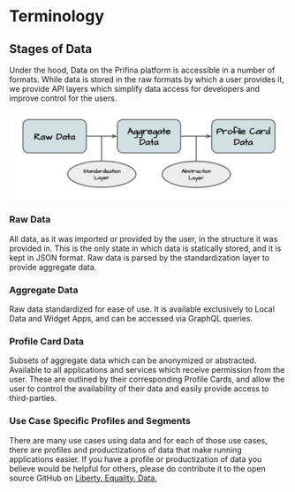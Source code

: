 # Terminology

## Stages of Data
Under the hood, Data on the Prifina platform is accessible in a number of formats.
While data is stored in the raw formats by which a user provides it, we provide API layers
which simplify data access for developers and improve control for the users.

![Stages of data](./datastages.jpg)

### Raw Data
All data, as it was imported or provided by the user, in the structure it was provided in. This is the only state in which data is statically stored, and it is kept in JSON format. Raw data is parsed by the standardization layer to provide aggregate data.

### Aggregate Data
Raw data standardized for ease of use. It is available exclusively to Local Data and Widget Apps, and can be accessed via GraphQL queries.

### Profile Card Data
Subsets of aggregate data which can be anonymized or abstracted. Available to all applications and services which receive permission from the user. These are outlined by their corresponding Profile Cards, and allow the user to control the availability of their data and easily provide access to third-parties.

### Use Case Specific Profiles and Segments
There are many use cases using data and for each of those use cases, there are profiles and productizations of data that make running applications easier. If you have a profile or productization of data you believe would be helpful for others, please do contribute it to the open source GitHub on [Liberty. Equality. Data.](https://github.com/libertyequalitydata)
